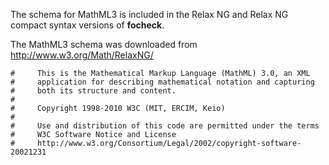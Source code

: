 The schema for MathML3 is included in the Relax NG and Relax NG compact syntax versions of **focheck**.

The MathML3 schema was downloaded from http://www.w3.org/Math/RelaxNG/

````
#     This is the Mathematical Markup Language (MathML) 3.0, an XML
#     application for describing mathematical notation and capturing
#     both its structure and content.
#
#     Copyright 1998-2010 W3C (MIT, ERCIM, Keio)
# 
#     Use and distribution of this code are permitted under the terms
#     W3C Software Notice and License
#     http://www.w3.org/Consortium/Legal/2002/copyright-software-20021231
````
